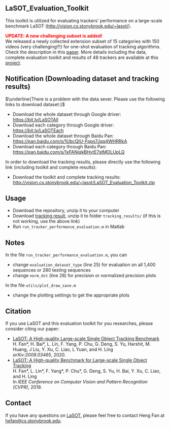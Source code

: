 ## LaSOT_Evaluation_Toolkit

This toolkit is utilized for evaluating trackers' performance on a large-scale benchmark LaSOT (http://vision.cs.stonybrook.edu/~lasot/).

**<font color=#FF0000>UPDATE: A new challenging subset is added!</font>** <br>
We released a newly collected extension subset of 15 categories with 150 videos (very challenging!!!) for one-shot evaluation of tracking algorithms. Check the description in this <a href="https://arxiv.org/abs/2009.03465">paper</a>. More details including the data, complete evaluation toolkit and results of 48 trackers are available at this <a href="https://www.cs.stonybrook.edu/~cvl/projects/lasot/">project</a>.

## Notification (Downloading dataset and tracking results)

$\underline{There is a problem with the data sever. Please use the following links to download dataset:}$

* Download the whole dataset through Google driver: https://bit.ly/LaSOTAll
* Download each category through Google driver: https://bit.ly/LaSOTEach
* Download the whole dataset through Baidu Pan: https://pan.baidu.com/s/1UbcQIU-Fpps7Jqq4WHRRkA
* Download each category through Baidu Pan: https://pan.baidu.com/s/1xFANiqkBHytE7stMOLUpLQ

In order to download the tracking results, please directly use the following link (including toolkit and complete results):
* Download the toolkit and complete tracking results: http://vision.cs.stonybrook.edu/~lasot/LaSOT_Evaluation_Toolkit.zip


## Usage
* Download the repository, unzip it to your computer
* Download <a href="http://vision.cs.stonybrook.edu/~lasot/lasot_tracking_results.zip">tracking result</a>, unzip it to folder `tracking_results/` (if this is not working, use the above link)
* Run `run_tracker_performance_evaluation.m` in Matlab

## Notes
In the file `run_tracker_performance_evaluation.m`, you can
* change `evaluation_dataset_type` (line 25) for evaluation on all 1,400 sequences or 280 testing sequences
* change `norm_dst` (line 28) for precision or normalized precision plots

In the file `utils/plot_draw_save.m`
* change the plotting settings to get the appropriate plots

## Citation
If you use LaSOT and this evaluation toolkit for you researches, please consider citing our paper:
* <a href="https://arxiv.org/abs/2009.03465">LaSOT: A High-quality Large-scale Single Object Tracking Benchmark</a> <br>
H. Fan*, H. Bai*, L. Lin, F. Yang, P. Chu, G. Deng, S. Yu, Harshit, M. Huang, J Liu, Y. Xu, C. Liao, L Yuan, and H. Ling <br>
*arXiv:2009.03465*, 2020.
* <a href="https://arxiv.org/pdf/1809.07845.pdf">LaSOT: A High-quality Benchmark for Large-scale Single Object Tracking</a> <br> 
H. Fan*, L. Lin*, F. Yang*, P. Chu*, G. Deng, S. Yu, H. Bai, Y. Xu, C. Liao, and H. Ling <br> 
In *IEEE Conference on Computer Vision and Pattern Recognition (CVPR)*, 2019.

## Contact
If you have any questions on <a href="http://vision.cs.stonybrook.edu/~lasot/">LaSOT</a>, please feel free to contact Heng Fan at hefan@cs.stonybrook.edu.
